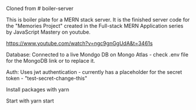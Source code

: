 Cloned from # boiler-server

This is boiler plate for a MERN stack server. It is the finished server code for the "Memories Project" created in the Full-stack MERN Application series by JavaScript Mastery on youtube.

https://www.youtube.com/watch?v=ngc9gnGgUdA&t=3461s


Database: Connected to a live Mondgo DB on Mongo Atlas - check .env file for the MongoDB link or to replace it.

Auth: Uses jwt authentication - currently has a placeholder for the secret token - "test-secret-change-this"



Install packages with yarn

Start with yarn start
